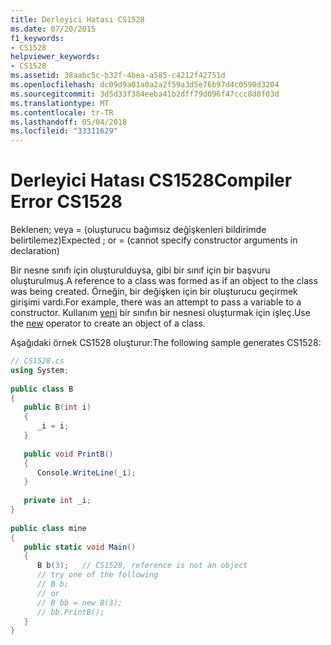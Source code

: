 ```yaml
---
title: Derleyici Hatası CS1528
ms.date: 07/20/2015
f1_keywords:
- CS1528
helpviewer_keywords:
- CS1528
ms.assetid: 38aabc5c-b32f-4bea-a585-c4212f42751d
ms.openlocfilehash: dc09d9a01a0a2a2f59a3d5e76b97d4c0590d3204
ms.sourcegitcommit: 3d5d33f384eeba41b2dff79d096f47ccc8d8f03d
ms.translationtype: MT
ms.contentlocale: tr-TR
ms.lasthandoff: 05/04/2018
ms.locfileid: "33311629"
---
```

# <a name="compiler-error-cs1528"></a><span data-ttu-id="dd19b-102">Derleyici Hatası CS1528</span><span class="sxs-lookup"><span data-stu-id="dd19b-102">Compiler Error CS1528</span></span>
<span data-ttu-id="dd19b-103">Beklenen; veya = (oluşturucu bağımsız değişkenleri bildirimde belirtilemez)</span><span class="sxs-lookup"><span data-stu-id="dd19b-103">Expected ; or = (cannot specify constructor arguments in declaration)</span></span>  
  
 <span data-ttu-id="dd19b-104">Bir nesne sınıfı için oluşturulduysa, gibi bir sınıf için bir başvuru oluşturulmuş.</span><span class="sxs-lookup"><span data-stu-id="dd19b-104">A reference to a class was formed as if an object to the class was being created.</span></span> <span data-ttu-id="dd19b-105">Örneğin, bir değişken için bir oluşturucu geçirmek girişimi vardı.</span><span class="sxs-lookup"><span data-stu-id="dd19b-105">For example, there was an attempt to pass a variable to a constructor.</span></span> <span data-ttu-id="dd19b-106">Kullanım [yeni](../../csharp/language-reference/keywords/new.md) bir sınıfın bir nesnesi oluşturmak için işleç.</span><span class="sxs-lookup"><span data-stu-id="dd19b-106">Use the [new](../../csharp/language-reference/keywords/new.md) operator to create an object of a class.</span></span>  
  
 <span data-ttu-id="dd19b-107">Aşağıdaki örnek CS1528 oluşturur:</span><span class="sxs-lookup"><span data-stu-id="dd19b-107">The following sample generates CS1528:</span></span>  
  
```csharp  
// CS1528.cs  
using System;  
  
public class B  
{  
   public B(int i)  
   {  
      _i = i;  
   }  
  
   public void PrintB()  
   {  
      Console.WriteLine(_i);  
   }  
  
   private int _i;  
}  
  
public class mine  
{  
   public static void Main()  
   {  
      B b(3);   // CS1528, reference is not an object  
      // try one of the following  
      // B b;  
      // or  
      // B bb = new B(3);  
      // bb.PrintB();  
   }  
}  
```

